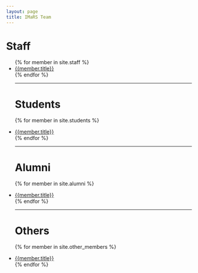 ```yaml
---
layout: page
title: IMaRS Team
---
```


<!-- these are generated from the members collection -->
# Staff
<ul>
{% for member in site.staff %}
    <li><a href="{{member.url}}">{{member.title}}</a></li>
{% endfor %}

-------------------------------------------------

# Students
{% for member in site.students %}
    <li><a href="{{member.url}}">{{member.title}}</a></li>
{% endfor %}

------------------------------------------------

# Alumni
{% for member in site.alumni %}
    <li><a href="{{member.url}}">{{member.title}}</a></li>
{% endfor %}

------------------------------------------------

# Others
{% for member in site.other_members %}
    <li><a href="{{member.url}}">{{member.title}}</a></li>
{% endfor %}
